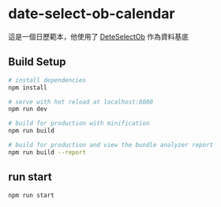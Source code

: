 # date-select-ob-calendar

這是一個日歷範本，他使用了 [DeteSelectOb](https://www.npmjs.com/package/date-select-ob) 作為資料基底

## Build Setup

```bash
# install dependencies
npm install

# serve with hot reload at localhost:8080
npm run dev

# build for production with minification
npm run build

# build for production and view the bundle analyzer report
npm run build --report
```

## run start

```bash
npm run start
```
